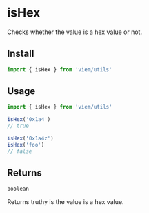 # isHex

Checks whether the value is a hex value or not.

## Install

```ts
import { isHex } from 'viem/utils'
```

## Usage

```ts
import { isHex } from 'viem/utils'

isHex('0x1a4')
// true

isHex('0x1a4z')
isHex('foo')
// false
```

## Returns

`boolean`

Returns truthy is the value is a hex value.